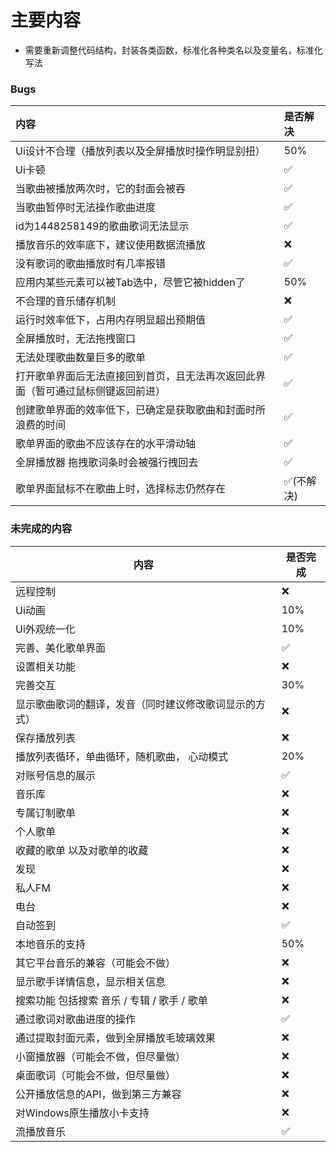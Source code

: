 # 主要内容

+ 需要重新调整代码结构，封装各类函数，标准化各种类名以及变量名，标准化写法

### Bugs

| 内容                                                         | 是否解决  |
| :----------------------------------------------------------- | :-------- |
| Ui设计不合理（播放列表以及全屏播放时操作明显别扭）           | 50%       |
| Ui卡顿                                                       | ✅         |
| 当歌曲被播放两次时，它的封面会被吞                           | ✅         |
| 当歌曲暂停时无法操作歌曲进度                                 | ✅         |
| id为1448258149的歌曲歌词无法显示                             | ✅         |
| 播放音乐的效率底下，建议使用数据流播放                       | ❌         |
| 没有歌词的歌曲播放时有几率报错                               | ✅         |
| 应用内某些元素可以被Tab选中，尽管它被hidden了                | 50%       |
| 不合理的音乐储存机制                                         | ❌         |
| 运行时效率低下，占用内存明显超出预期值                       | ✅         |
| 全屏播放时，无法拖拽窗口                                     | ✅         |
| 无法处理歌曲数量巨多的歌单                                   | ✅         |
| 打开歌单界面后无法直接回到首页，且无法再次返回此界面（暂可通过鼠标侧键返回前进） | ✅         |
| 创建歌单界面的效率低下，已确定是获取歌曲和封面时所浪费的时间 | ✅         |
| 歌单界面的歌曲不应该存在的水平滑动轴                         | ✅         |
| 全屏播放器 拖拽歌词条时会被强行拽回去                        | ✅         |
| 歌单界面鼠标不在歌曲上时，选择标志仍然存在                   | ✅(不解决) |

### 未完成的内容

| 内容                                                   | 是否完成 |
| ------------------------------------------------------ | -------- |
| 远程控制                                               | ❌        |
| Ui动画                                                 | 10%      |
| Ui外观统一化                                           | 10%      |
| 完善、美化歌单界面                                     | ✅        |
| 设置相关功能                                           | ❌        |
| 完善交互                                               | 30%      |
| 显示歌曲歌词的翻译，发音（同时建议修改歌词显示的方式） | ❌        |
| 保存播放列表                                           | ❌        |
| 播放列表循环，单曲循环，随机歌曲， 心动模式            | 20%      |
| 对账号信息的展示                                       | ✅        |
| 音乐库                                                 | ❌        |
| 专属订制歌单                                           | ❌        |
| 个人歌单                                               | ❌        |
| 收藏的歌单 以及对歌单的收藏                            | ❌        |
| 发现                                                   | ❌        |
| 私人FM                                                 | ❌        |
| 电台                                                   | ❌        |
| 自动签到                                               | ✅        |
| 本地音乐的支持                                         | 50%      |
| 其它平台音乐的兼容（可能会不做）                       | ❌        |
| 显示歌手详情信息，显示相关信息                         | ❌        |
| 搜索功能 包括搜索 音乐 / 专辑 / 歌手 / 歌单            | ❌        |
| 通过歌词对歌曲进度的操作                               | ✅        |
| 通过提取封面元素，做到全屏播放毛玻璃效果               | ❌        |
| 小窗播放器（可能会不做，但尽量做）                     | ❌        |
| 桌面歌词（可能会不做，但尽量做）                       | ❌        |
| 公开播放信息的API，做到第三方兼容                      | ❌        |
| 对Windows原生播放小卡支持                              | ❌        |
| 流播放音乐                                             | ✅        |
